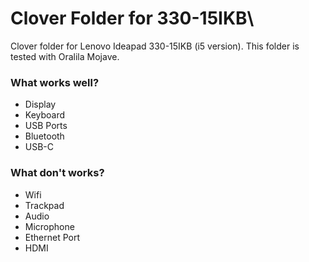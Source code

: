 # Clover Folder for 330-15IKB\
Clover folder for Lenovo Ideapad 330-15IKB (i5 version). This folder is tested with Oralila Mojave.

### What works well?
- Display
- Keyboard
- USB Ports
- Bluetooth
- USB-C

### What don't works?
- Wifi
- Trackpad
- Audio
- Microphone
- Ethernet Port
- HDMI
